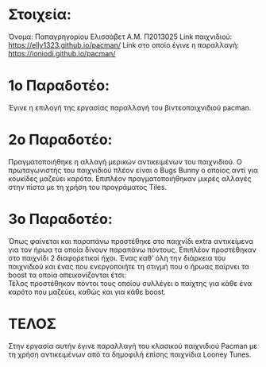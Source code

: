 # Στοιχεία: 

Όνομα: Παπαγρηγορίου Ελισσάβετ      Α.Μ. Π2013025
Link παιχνιδιού: https://elly1323.github.io/pacman/
Link στο οποίο έγινε η παραλλαγή: https://ioniodi.github.io/pacman/

# 1ο Παραδοτέο:
Έγινε η επιλογή της εργασίας παραλλαγή του βιντεοπαιχνιδιού pacman.

# 2ο Παραδοτέο:
Πραγματοποιήθηκε η αλλαγή μερικών αντικειμένων του παιχνιδιού. Ο πρωταγωνιστής του παιχνιδιού πλέον είναι ο Bugs Bunny ο οποίος αντί για κουκίδες μαζεύει καρότα. Επιπλέον πραγματοποιήθηκαν μικρές αλλαγές στην πίστα με τη χρήση του προγράματος Tiles.
                          
# 3ο Παραδοτέο:
Όπως φαίνεται και παραπάνω προστέθηκε στο παιχνίδι extra αντικείμενα για τον ήρωα τα οποία δίνουν παραπάνω πόντους. Επιπλέον προστέθηκαν στο παιχνίδι 2 διαφορετικοί ήχοι. Ένας καθ’ όλη την διάρκεια του παιχνιδιού και ένας που ενεργοποιήτε τη στιγμή που ο ήρωας παίρνει τα boost τα 
οποία απεικονίζονται έτσι:  
Τέλος προστέθηκαν πόντοι τους οποίου συλλέγει ο παίχτης για κάθε ένα καρότο που μαζεύει, καθώς και για κάθε boost.

# ΤΕΛΟΣ 
Στην εργασία αυτήν έγινε παραλλαγή του κλασικού παιχνιδιού Pacman με τη χρήση αντικειμένων από τα δημοφιλή επίσης παιχνίδια Looney Tunes.

